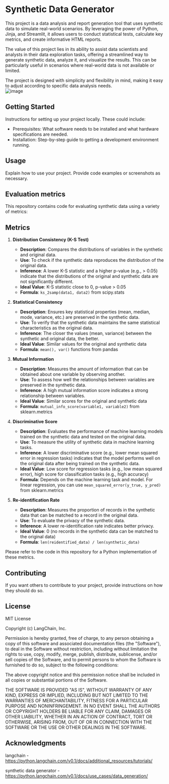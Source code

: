 
# Synthetic Data Generator 
  
This project is a data analysis and report generation tool that uses synthetic data to simulate real-world scenarios. By leveraging the power of Python, Jinja, and Streamlit, it allows users to conduct statistical tests, calculate key metrics, and create informative HTML reports.  
  
The value of this project lies in its ability to assist data scientists and analysts in their data exploration tasks, offering a streamlined way to generate synthetic data, analyze it, and visualize the results. This can be particularly useful in scenarios where real-world data is not available or limited.  
  
The project is designed with simplicity and flexibility in mind, making it easy to adjust according to specific data analysis needs.  
![image](https://github.com/smadarab/generator/assets/62444992/12c71979-e0ae-4d1c-9044-157350af8e80)

  
## Getting Started  
  
Instructions for setting up your project locally. These could include:  
  
- Prerequisites: What software needs to be installed and what hardware specifications are needed.  
- Installation: Step-by-step guide to getting a development environment running.  
  
## Usage  
  
Explain how to use your project. Provide code examples or screenshots as necessary.  
  
## Evaluation metrics

This repository contains code for evaluating synthetic data using a variety of metrics:  
   
## Metrics  
   
1. **Distribution Consistency (K-S Test)**  
   - **Description**: Compares the distributions of variables in the synthetic and original data.  
   - **Use**: To check if the synthetic data reproduces the distribution of the original data.  
   - **Inference**: A lower K-S statistic and a higher p-value (e.g., > 0.05) indicate that the distributions of the original and synthetic data are not significantly different.  
   - **Ideal Value**: K-S statistic close to 0, p-value > 0.05  
   - **Formula**: `ks_2samp(data1, data2)` from scipy.stats  
   
2. **Statistical Consistency**  
   - **Description**: Ensures key statistical properties (mean, median, mode, variance, etc.) are preserved in the synthetic data.  
   - **Use**: To verify that the synthetic data maintains the same statistical characteristics as the original data.  
   - **Inference**: The closer the values (mean, variance) between the synthetic and original data, the better.  
   - **Ideal Value**: Similar values for the original and synthetic data  
   - **Formula**: `mean(), var()` functions from pandas  
   
3. **Mutual Information**  
   - **Description**: Measures the amount of information that can be obtained about one variable by observing another.  
   - **Use**: To assess how well the relationships between variables are preserved in the synthetic data.  
   - **Inference**: A high mutual information score indicates a strong relationship between variables.  
   - **Ideal Value**: Similar scores for the original and synthetic data  
   - **Formula**: `mutual_info_score(variable1, variable2)` from sklearn.metrics  
   
4. **Discriminative Score**  
   - **Description**: Evaluates the performance of machine learning models trained on the synthetic data and tested on the original data.  
   - **Use**: To measure the utility of synthetic data in machine learning tasks.  
   - **Inference**: A lower discriminative score (e.g., lower mean squared error in regression tasks) indicates that the model performs well on the original data after being trained on the synthetic data.  
   - **Ideal Value**: Low score for regression tasks (e.g., low mean squared error), high score for classification tasks (e.g., high accuracy)  
   - **Formula**: Depends on the machine learning task and model. For linear regression, you can use `mean_squared_error(y_true, y_pred)` from sklearn.metrics  
   
5. **Re-identification Rate**  
   - **Description**: Measures the proportion of records in the synthetic data that can be matched to a record in the original data.  
   - **Use**: To evaluate the privacy of the synthetic data.  
   - **Inference**: A lower re-identification rate indicates better privacy.  
   - **Ideal Value**: 0 (no records in the synthetic data can be matched to the original data)  
   - **Formula**: `len(reidentified_data) / len(synthetic_data)`  
   
Please refer to the code in this repository for a Python implementation of these metrics.
  

  
## Contributing  
  
If you want others to contribute to your project, provide instructions on how they should do so.  
  
## License  
  
MIT License

Copyright (c) LangChain, Inc.

Permission is hereby granted, free of charge, to any person obtaining a copy
of this software and associated documentation files (the "Software"), to deal
in the Software without restriction, including without limitation the rights
to use, copy, modify, merge, publish, distribute, sublicense, and/or sell
copies of the Software, and to permit persons to whom the Software is
furnished to do so, subject to the following conditions:

The above copyright notice and this permission notice shall be included in all
copies or substantial portions of the Software.

THE SOFTWARE IS PROVIDED "AS IS", WITHOUT WARRANTY OF ANY KIND, EXPRESS OR
IMPLIED, INCLUDING BUT NOT LIMITED TO THE WARRANTIES OF MERCHANTABILITY,
FITNESS FOR A PARTICULAR PURPOSE AND NONINFRINGEMENT. IN NO EVENT SHALL THE
AUTHORS OR COPYRIGHT HOLDERS BE LIABLE FOR ANY CLAIM, DAMAGES OR OTHER
LIABILITY, WHETHER IN AN ACTION OF CONTRACT, TORT OR OTHERWISE, ARISING FROM,
OUT OF OR IN CONNECTION WITH THE SOFTWARE OR THE USE OR OTHER DEALINGS IN THE
SOFTWARE.  
  
## Acknowledgments  
  langchain - https://python.langchain.com/v0.1/docs/additional_resources/tutorials/
  
  synthetic data generator - https://python.langchain.com/v0.1/docs/use_cases/data_generation/
